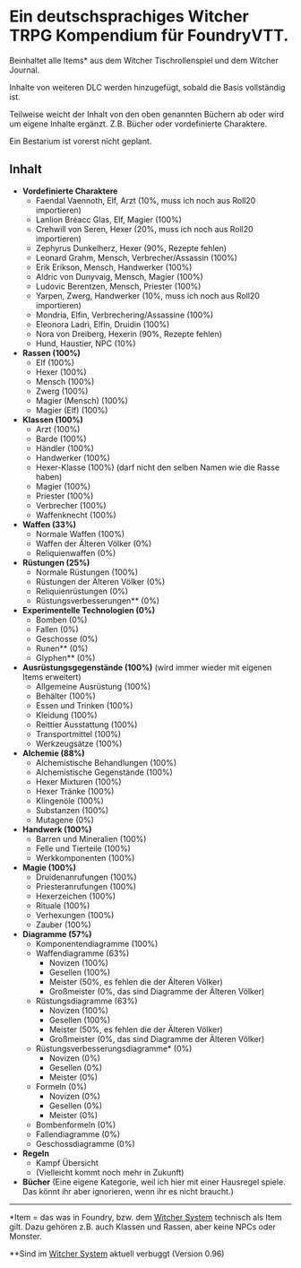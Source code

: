 # Ein deutschsprachiges Witcher TRPG Kompendium für FoundryVTT.
Beinhaltet alle Items* aus dem Witcher Tischrollenspiel und dem Witcher Journal.

Inhalte von weiteren DLC werden hinzugefügt, sobald die Basis vollständig ist.

Teilweise weicht der Inhalt von den oben genannten Büchern ab oder wird um eigene Inhalte ergänzt. Z.B. Bücher oder vordefinierte Charaktere.

Ein Bestarium ist vorerst nicht geplant.

## Inhalt
* **Vordefinierte Charaktere**
  * Faendal Vaennoth, Elf, Arzt (10%, muss ich noch aus Roll20 importieren)
  * Lanlion Bréacc Glas, Elf, Magier (100%)
  * Crehwill von Seren, Hexer (20%, muss ich noch aus Roll20 importieren)
  * Zephyrus Dunkelherz, Hexer (90%, Rezepte fehlen)
  * Leonard Grahm, Mensch, Verbrecher/Assassin (100%)
  * Erik Erikson, Mensch, Handwerker (100%)
  * Aldric von Dunyvaig, Mensch, Magier (100%)
  * Ludovic Berentzen, Mensch, Priester (100%)
  * Yarpen, Zwerg, Handwerker (10%, muss ich noch aus Roll20 importieren)
  * Mondria, Elfin, Verbrechering/Assassine (100%)
  * Eleonora Ladri, Elfin, Druidin (100%)
  * Nora von Dreiberg, Hexerin (90%, Rezepte fehlen)
  * Hund, Haustier, NPC (10%)
* **Rassen (100%)**
  * Elf (100%)
  * Hexer (100%)
  * Mensch (100%)
  * Zwerg (100%)
  * Magier (Mensch) (100%)
  * Magier (Elf) (100%)
* **Klassen (100%)**
  * Arzt (100%)
  * Barde (100%)
  * Händler (100%)
  * Handwerker (100%)
  * Hexer-Klasse (100%) (darf nicht den selben Namen wie die Rasse haben)
  * Magier (100%)
  * Priester (100%)
  * Verbrecher (100%)
  * Waffenknecht (100%)
* **Waffen (33%)**
  * Normale Waffen (100%)
  * Waffen der Älteren Völker (0%)
  * Reliquienwaffen (0%)
* **Rüstungen (25%)**
  * Normale Rüstungen (100%)
  * Rüstungen der Älteren Völker (0%)
  * Reliquienrüstungen (0%)
  * Rüstungsverbesserungen** (0%)
* **Experimentelle Technologien (0%)**
  * Bomben (0%)
  * Fallen (0%)
  * Geschosse (0%)
  * Runen** (0%)
  * Glyphen** (0%)
* **Ausrüstungsgegenstände (100%)** (wird immer wieder mit eigenen Items erweitert)
  * Allgemeine Ausrüstung (100%)
  * Behälter (100%)
  * Essen und Trinken (100%)
  * Kleidung (100%)
  * Reittier Ausstattung (100%)
  * Transportmittel (100%)
  * Werkzeugsätze (100%)
* **Alchemie (88%)**
  * Alchemistische Behandlungen (100%)
  * Alchemistische Gegenstände (100%)
  * Hexer Mixturen (100%)
  * Hexer Tränke (100%)
  * Klingenöle (100%)
  * Substanzen (100%)
  * Mutagene (0%)
* **Handwerk (100%)**
  * Barren und Mineralien (100%)
  * Felle und Tierteile (100%)
  * Werkkomponenten (100%)
* **Magie (100%)**
  * Druidenanrufungen (100%)
  * Priesteranrufungen (100%)
  * Hexerzeichen (100%)
  * Rituale (100%)
  * Verhexungen (100%)
  * Zauber (100%)
* **Diagramme (57%)**
  * Komponentendiagramme (100%)
  * Waffendiagramme (63%)
    * Novizen (100%)
    * Gesellen (100%)
    * Meister (50%, es fehlen die der Älteren Völker)
    * Großmeister (0%, das sind Diagramme der Älteren Völker)
  * Rüstungsdiagramme (63%)
    * Novizen (100%)
    * Gesellen (100%)
    * Meister (50%, es fehlen die der Älteren Völker)
    * Großmeister (0%, das sind Diagramme der Älteren Völker)
  * Rüstungsverbesserungsdiagramme* (0%)
    * Novizen (0%)
    * Gesellen (0%)
    * Meister (0%)
  * Formeln (0%)
    * Novizen (0%)
    * Gesellen (0%)
    * Meister (0%)
  * Bombenformeln (0%)
  * Fallendiagramme (0%)
  * Geschossdiagramme (0%)
* **Regeln**
  * Kampf Übersicht
  * (Vielleicht kommt noch mehr in Zukunft)
* **Bücher** (Eine eigene Kategorie, weil ich hier mit einer Hausregel spiele. Das könnt ihr aber ignorieren, wenn ihr es nicht braucht.)


--------------------------------------------------------
*Item = das was in Foundry, bzw. dem [Witcher System](https://github.com/AnthonyMonette/TheWitcherTRPG) technisch als Item gilt. Dazu gehören z.B. auch Klassen und Rassen, aber keine NPCs oder Monster.

**Sind im [Witcher System](https://github.com/AnthonyMonette/TheWitcherTRPG) aktuell verbuggt (Version 0.96)